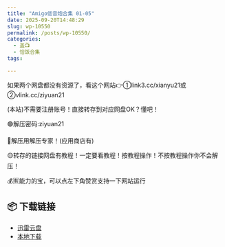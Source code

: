 ```yaml
---
title: "Amigo低音炮合集 01-05"
date: 2025-09-20T14:48:29
slug: wp-10550
permalink: /posts/wp-10550/
categories:
  - 盖📺
  - 恰饭合集
tags:

---
```


如果两个网盘都没有资源了，看这个网站👉①link3.cc/xianyu21或②vlink.cc/ziyuan21

(本站)不需要注册账号！直接转存到对应网盘OK？懂吧！

🟢解压密码:ziyuan21

🔵解压用解压专家！(应用商店有)

🟡转存的链接网盘有教程！一定要看教程！按教程操作！不按教程操作你不会解压！

💰🈶能力的宝，可以点左下角赞赏支持一下网站运行

## 📦 下载链接
- [迅雷云盘](https://blziyuan21.com/pay-download/10550?key=d362de72c2&down_id=0)
- [本地下载](https://blziyuan21.com/pay-download/10550?key=d362de72c2&down_id=1)

